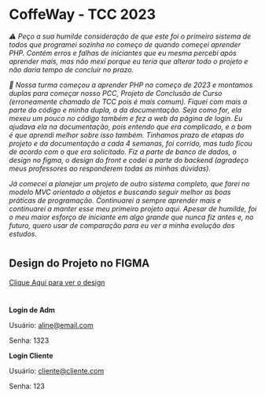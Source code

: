 # CoffeWay - TCC 2023
_⚠️ Peço a sua humilde consideração de que este foi o primeiro sistema de todos que programei sozinha no começo de quando começei aprender PHP. Contém erros e falhas de iniciantes que eu mesma percebi após aprender mais, mas não mexi porque eu teria que alterar todo o projeto e não daria tempo de concluir no prazo._

_🎲 Nossa turma começou a aprender PHP no começo de 2023 e montamos duplas para começar nosso PCC, Projeto de Conclusão de Curso (erroneamente chamado de TCC pois é mais comum). Fiquei com mais a parte do código e minha dupla, a da documentação. Seja como for, ela mexeu um pouco no código também e fez a web da página de login. Eu ajudava ela na documentação, pois entendo que era complicado, e o bom é que aprendi melhor sobre isso também. Tinhamos prazo de etapas do projeto e da documentação a cada 4 semanas, foi corrido, mas tudo ficou de acordo com o que era solicitado. Fiz a parte de banco de dados, o design no figma, o design do front e codei a parte do backend (agradeço meus professores ao responderem todas as minhas dúvidas)._

_Já comecei a planejar um projeto de outro sistema completo, que farei no modelo MVC orientado a objetos e buscando seguir melhor as boas práticas de programação. Continuarei a sempre aprender mais e continuarei a manter esse meu primeiro projeto aqui. Apesar de humilde, foi o meu maior esforço de iniciante em algo grande que nunca fiz antes e, no futuro, quero usar de comparação para eu ver a minha evolução dos estudos._

#
## Design do Projeto no FIGMA
[Clique Aqui para ver o design](https://www.figma.com/file/9sXfxadVLcq6UFduh9hZHT/Untitled?type=design&node-id=0%3A1&mode=design&t=qTzAbnWxCIF5dOcn-1)

#
**Login de Adm**

Usuário: aline@email.com

Senha: 1323

**Login Cliente**

Usuário: cliente@cliente.com

Senha: 123



